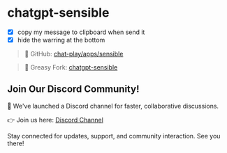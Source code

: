 # chatgpt-sensible

- [x] copy my message to clipboard when send it
- [x] hide the warring at the bottom

> 📝 GitHub: [chat-play/apps/sensible](https://github.com/mefengl/chat-play)

> 🍴 Greasy Fork: [chatgpt-sensible](https://greasyfork.org/scripts/460863)

## Join Our Discord Community!

🚀 We've launched a Discord channel for faster, collaborative discussions.

👉 Join us here: [Discord Channel](https://discord.gg/pwTKpnc2sF)

Stay connected for updates, support, and community interaction. See you there!